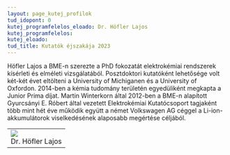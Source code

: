 ```yaml
---
layout: page_kutej_profilok
tud_idopont: 0
kutej_programfelelos_eloado: Dr. Höfler Lajos
kutej_programfelelos: 
kutej_eloado:
tud_title: Kutatók éjszakája 2023
---
```

 Höfler Lajos a BME-n szerezte a PhD fokozatát elektrokémiai rendszerek kísérleti és elméleti vizsgálatából. Posztdoktori kutatóként lehetősége volt két-két évet eltölteni a University of Michiganen és a University of Oxfordon. 2014-ben a kémia tudomány területén egyedüliként megkapta a Junior Prima díjat. Martin Winterkorn által 2012-ben a BME-n alapított Gyurcsányi E. Róbert által vezetett Elektrokémiai Kutatócsoport tagjaként több mint hét éve működik együtt a német Volkswagen AG céggel a Li-ion-akkumulátorok viselkedésének alaposabb megértése céljából. 




 <table class="picture">
<tr>
<td>

<div class="gallery">
    <img src="images/hofler_lajos.jpg" max-width="250" max-height="200">
  <div class="desc">Dr. Höfler Lajos</div>
</div>

</td>
</tr>
</table>